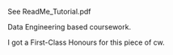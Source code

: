 See ReadMe_Tutorial.pdf

Data Engineering based coursework.

I got a First-Class Honours for this piece of cw.
